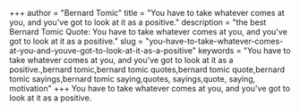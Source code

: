 +++
author = "Bernard Tomic"
title = "You have to take whatever comes at you, and you've got to look at it as a positive."
description = "the best Bernard Tomic Quote: You have to take whatever comes at you, and you've got to look at it as a positive."
slug = "you-have-to-take-whatever-comes-at-you-and-youve-got-to-look-at-it-as-a-positive"
keywords = "You have to take whatever comes at you, and you've got to look at it as a positive.,bernard tomic,bernard tomic quotes,bernard tomic quote,bernard tomic sayings,bernard tomic saying,quotes, sayings,quote, saying, motivation"
+++
You have to take whatever comes at you, and you've got to look at it as a positive.
